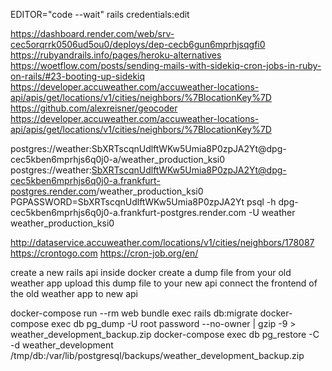<!-- 1 – Get user location from ip address and show that as a default result when page first opens. (gem geocode) -->

<!-- 2 – Add a subscribe field to the bottom of the screen (email). -->
 
<!-- 3 – Add subscribed users to database. -->

<!-- 4 – Use rails cron jobs to send a daily scheduled daily weather report to that email . -->

<!-- 5 -  You can refer to here for your starting point to how to implement cron jobs: https://woetflow.com/posts/sending-mails-with-sidekiq-cron-jobs-in-ruby-on-rails/ -->

<!-- verify fields in model -->

<!-- don't show the new search in last ten searches -->

<!-- 1 -  add error message when email is not valid, check for uniquness -->

<!-- 2 - put a condition to show city if doenst exist show country -->

<!-- install redis -->

<!-- credentials -->
EDITOR="code --wait" rails credentials:edit

<!-- useful links: -->
https://dashboard.render.com/web/srv-cec5orqrrk0506ud5ou0/deploys/dep-cecb6gun6mprhjsqgfi0
https://rubyandrails.info/pages/heroku-alternatives
https://woetflow.com/posts/sending-mails-with-sidekiq-cron-jobs-in-ruby-on-rails/#23-booting-up-sidekiq
https://developer.accuweather.com/accuweather-locations-api/apis/get/locations/v1/cities/neighbors/%7BlocationKey%7D
https://github.com/alexreisner/geocoder
https://developer.accuweather.com/accuweather-locations-api/apis/get/locations/v1/cities/neighbors/%7BlocationKey%7D

<!-- db: -->
postgres://weather:SbXRTscqnUdlftWKw5Umia8P0zpJA2Yt@dpg-cec5kben6mprhjs6q0j0-a/weather_production_ksi0
postgres://weather:SbXRTscqnUdlftWKw5Umia8P0zpJA2Yt@dpg-cec5kben6mprhjs6q0j0-a.frankfurt-postgres.render.com/weather_production_ksi0
PGPASSWORD=SbXRTscqnUdlftWKw5Umia8P0zpJA2Yt psql -h dpg-cec5kben6mprhjs6q0j0-a.frankfurt-postgres.render.com -U weather weather_production_ksi0

<!------------------------------------------------>
http://dataservice.accuweather.com/locations/v1/cities/neighbors/178087
https://crontogo.com
https://cron-job.org/en/

<!------------------------------------------------>
<!-- ip address from user agent
cron job 
mailer setup -->

<!-- 1 - Separate your method by their function -->
<!-- 2 - create fallbacks for responses -->
<!-- 3 - complete tests -->

create a new rails api inside docker
create a dump file from your old weather app
upload this dump file to your new api
connect the frontend of the old weather app to new api

docker-compose run --rm web bundle exec rails db:migrate
docker-compose exec db pg_dump -U root password --no-owner | gzip -9  > weather_development_backup.zip
docker-compose exec db pg_restore -C -d weather_development /tmp/db:/var/lib/postgresql/backups/weather_development_backup.zip 